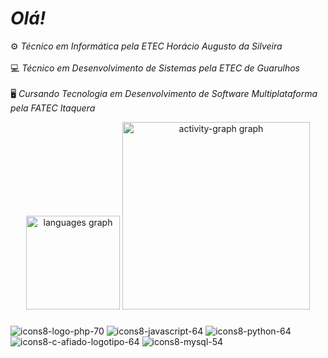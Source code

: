 <!--
**ObanaThird/ObanaThird** is a ✨ _special_ ✨ repository because its `README.md` (this file) appears on your GitHub profile.

Here are some ideas to get you started:

- 🔭 I’m currently working on ...
- 🌱 I’m currently learning ...
- 👯 I’m looking to collaborate on ...
- 🤔 I’m looking for help with ...
- 💬 Ask me about ...
- 📫 How to reach me: ...
- 😄 Pronouns: ...
- ⚡ Fun fact: ...
-->

<h1 align="left"><i>Olá!</i></h1>

<p align="left">⚙ <i>Técnico em Informática pela ETEC Horácio Augusto da Silveira</i><br><br>💻 <i>Técnico em Desenvolvimento de Sistemas pela ETEC de Guarulhos</i><br><br>🖥 <i>Cursando Tecnologia em Desenvolvimento de Software Multiplataforma pela FATEC Itaquera</i></p>

<div align="center">
  <img src="https://github-readme-stats.vercel.app/api/top-langs?username=ObanaThird&locale=en&hide_title=false&layout=compact&card_width=320&langs_count=5&theme=noctis_minimus&hide_border=false&order=2" height="150" alt="languages graph"  />
  <img src="https://github-readme-activity-graph.vercel.app/graph?username=ObanaThird&radius=16&theme=monokai&area=true&order=5" height="300" alt="activity-graph graph"  />
</div>

###

![icons8-logo-php-70](https://github.com/user-attachments/assets/72e3da7d-edae-4c7b-a961-3b0e5988859c)
![icons8-javascript-64](https://github.com/user-attachments/assets/a2094462-eed4-43b4-bb68-9925e552c746)
![icons8-python-64](https://github.com/user-attachments/assets/8007b2b1-6b68-4b4c-89ce-340a58b8c822)
![icons8-c-afiado-logotipo-64](https://github.com/user-attachments/assets/fc602519-1654-4d05-9678-eff47df9f24c)
![icons8-mysql-54](https://github.com/user-attachments/assets/b305ccaf-2980-489b-a0de-914644857201)

